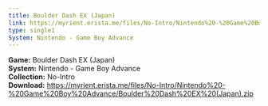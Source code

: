 ```yaml
---
title: Boulder Dash EX (Japan)
link: https://myrient.erista.me/files/No-Intro/Nintendo%20-%20Game%20Boy%20Advance/Boulder%20Dash%20EX%20(Japan).zip
type: single1
System: Nintendo - Game Boy Advance
---
```

<b>Game:</b> Boulder Dash EX (Japan)<br>
<b>System:</b> Nintendo - Game Boy Advance<br>
<b>Collection:</b> No-Intro<br>
<b>Download:</b> https://myrient.erista.me/files/No-Intro/Nintendo%20-%20Game%20Boy%20Advance/Boulder%20Dash%20EX%20(Japan).zip
